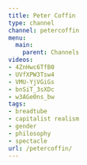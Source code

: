 ```yaml
---
title: Peter Coffin
type: channel
channel: petercoffin
menu:
  main:
    parent: Channels
videos:
- 4ZnHwc6TfB0
- UVfXPW3Tsw4
- VMU-YjVGiGs
- bnSiT_3sXDc
- w3AGe0ns_bw
tags:
- breadtube
- capitalist realism
- gender
- philosophy
- spectacle
url: /petercoffin/
---
```

